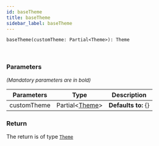 ```yaml
---
id: baseTheme
title: baseTheme
sidebar_label: baseTheme
---
```


```tsx
baseTheme(customTheme: Partial<Theme>): Theme
```
<br/>



### Parameters

<font size="2"><i>(Mandatory parameters are in bold)</i></font>

| Parameters | Type | Description |
| --------- | ---- | ----------- |
| customTheme | Partial<[Theme](/api2/types/Theme.md)\> | **Defaults to:** {} |


### Return



The return is of type <code>[Theme](/api2/types/Theme.md)</code>